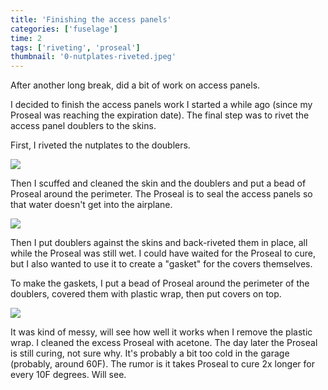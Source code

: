 ```yaml
---
title: 'Finishing the access panels'
categories: ['fuselage']
time: 2
tags: ['riveting', 'proseal']
thumbnail: '0-nutplates-riveted.jpeg'
---
```


After another long break, did a bit of work on access panels.

<!-- more -->

I decided to finish the access panels work I started a while ago (since my Proseal was reaching the expiration date). The final step was to rivet the access panel doublers to the skins.

First, I riveted the nutplates to the doublers.

![](0-nutplates-riveted.jpeg)

Then I scuffed and cleaned the skin and the doublers and put a bead of Proseal around the perimeter. The Proseal is to seal the access panels so that water doesn't get into the airplane.

![](1-proseal-applied.jpeg)

Then I put doublers against the skins and back-riveted them in place, all while the Proseal was still wet. I could have waited for the Proseal to cure, but I also wanted to use it to create a "gasket" for the covers themselves.

To make the gaskets, I put a bead of Proseal around the perimeter of the doublers, covered them with plastic wrap, then put covers on top.

![](2-panels-riveted.jpeg)

It was kind of messy, will see how well it works when I remove the plastic wrap. I cleaned the excess Proseal with acetone. The day later the Proseal is still curing, not sure why. It's probably a bit too cold in the garage (probably, around 60F). The rumor is it takes Proseal to cure 2x longer for every 10F degrees. Will see.
